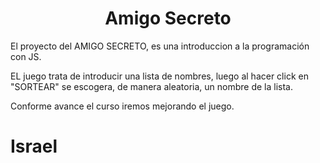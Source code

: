 <h1 align="center"> Amigo Secreto </h1>

El proyecto del AMIGO SECRETO, es una introduccion a la programación con JS.

EL juego trata de introducir una lista de nombres, luego al hacer click en "SORTEAR" se escogera, de manera aleatoria, un nombre de la lista.

Conforme avance el curso iremos mejorando el juego.

<h1> Israel </h1>
